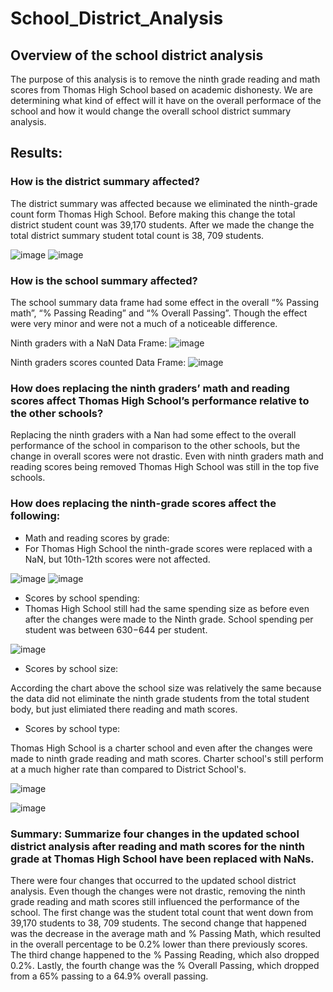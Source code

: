 # School_District_Analysis
## Overview of the school district analysis
The purpose of this analysis is to remove the ninth grade reading and math scores from Thomas High School based on academic dishonesty. We are determining what kind of effect will it have on the overall performace of the school and how it would change the overall school district summary analysis. 
## Results: 
### How is the district summary affected?

The district summary was affected because we eliminated the ninth-grade count form Thomas High School. Before making this change the total district student count was 39,170 students. After we made the change the total district summary student total count is 38, 709 students. 

![image](https://user-images.githubusercontent.com/91576834/142735370-24916f2b-6b59-4fa3-9a39-99a8b1d13d9a.png)
![image](https://user-images.githubusercontent.com/91576834/142735377-e5cfc003-5898-46bd-9a89-25d1d075f27f.png)
### How is the school summary affected?

The school summary data frame had some effect in the overall “% Passing math”, “% Passing Reading” and “% Overall Passing”. Though the effect were very minor and were not a much of a noticeable difference.  

Ninth graders with a NaN Data Frame:
![image](https://user-images.githubusercontent.com/91576834/142735467-bc4e5744-1fb6-4b6e-90b7-bef72f1dc14a.png)


Ninth graders scores counted Data Frame: 
![image](https://user-images.githubusercontent.com/91576834/142735441-8ab124cb-e2c0-42ba-aca5-4523abe4eca3.png)

### How does replacing the ninth graders’ math and reading scores affect Thomas High School’s performance relative to the other schools?

Replacing the ninth graders with a Nan had some effect to the overall performance of the school in comparison to the other schools, but the change in overall scores were not drastic. Even with ninth graders math and reading scores being removed Thomas High School was still in the top five schools.

### How does replacing the ninth-grade scores affect the following:
- Math and reading scores by grade: 
-  
  For Thomas High School the ninth-grade scores were replaced with a NaN, but 10th-12th scores were not affected.
  
![image](https://user-images.githubusercontent.com/91576834/142735551-da263778-7aee-4e16-8df5-a445b42c07cb.png) ![image](https://user-images.githubusercontent.com/91576834/142735559-b6972425-3018-43c6-ab38-6eeb17c71975.png)

- Scores by school spending:
- Thomas High School still had the same spending size as before even after the changes were made to the Ninth grade. School spending per student was between $630-$644 per student. 

![image](https://user-images.githubusercontent.com/91576834/142735776-4d1ea4c4-a69d-4d22-a93b-826129f35ac8.png)

-	Scores by school size:

According the chart above the school size was relatively the same because the data did not eliminate the ninth grade students from the total student body, but just elimiated there reading and math scores. 


- Scores by school type:

Thomas High School is a charter school and even after the changes were made to ninth grade reading and math scores. Charter school's still perform at a much higher rate than compared to District School's. 

![image](https://user-images.githubusercontent.com/91576834/142735823-181f63d5-9754-4d5f-98d6-144189c0f634.png)

![image](https://user-images.githubusercontent.com/91576834/142735814-bc20d269-5d39-43cc-82b6-e9790760e2dd.png)


### Summary: Summarize four changes in the updated school district analysis after reading and math scores for the ninth grade at Thomas High School have been replaced with NaNs.

There were four changes that occurred to the updated school district analysis. Even though the changes were not drastic, removing the ninth grade reading and math scores still influenced the performance of the school. The first change was the student total count that went down from 39,170 students to 38, 709 students. The second change that happened was the decrease in the average math and % Passing Math, which resulted in the overall percentage to be 0.2% lower than there previously scores. The third change happened to the % Passing Reading, which also dropped 0.2%. Lastly, the fourth change was the % Overall Passing, which dropped from a 65% passing to a 64.9%  overall passing.








